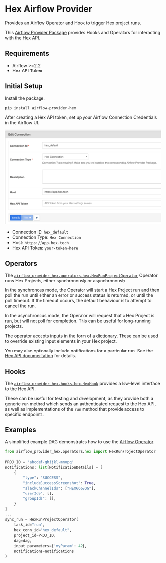 # Hex Airflow Provider

Provides an Airflow Operator and Hook to trigger Hex project runs.

This [Airflow Provider Package](https://airflow.apache.org/docs/apache-airflow-providers/)
provides Hooks and Operators for interacting with the Hex API.

## Requirements

* Airflow >=2.2
* Hex API Token

## Initial Setup

Install the package.

```
pip install airflow-provider-hex
```

After creating a Hex API token, set up your Airflow Connection Credentials in the Airflow
UI.

![Connection Setup](https://raw.githubusercontent.com/hex-inc/airflow-provider-hex/main/docs/hex-connection-setup.png)

* Connection ID: `hex_default`
* Connection Type: `Hex Connection`
* Host: `https://app.hex.tech`
* Hex API Token: `your-token-here`

## Operators

The [`airflow_provider_hex.operators.hex.HexRunProjectOperator`](/airflow_provider_hex/operators/hex.py)
Operator runs Hex Projects, either synchronously or asynchronously.

In the synchronous mode, the Operator will start a Hex Project run and then
poll the run until either an error or success status is returned, or until
the poll timeout. If the timeout occurs, the default behaviour is to attempt to
cancel the run.

In the asynchronous mode, the Operator will request that a Hex Project is run,
but will not poll for completion. This can be useful for long-running projects.

The operator accepts inputs in the form of a dictionary. These can be used to
override existing input elements in your Hex project.

You may also optionally include notifications for a particular run. See
the [Hex API documentation](https://learn.hex.tech/docs/develop-logic/hex-api/api-reference#operation/RunProject) for details.

## Hooks

The [`airflow_provider_hex.hooks.hex.HexHook`](/airflow_provider_hex/hooks/hex.py)
provides a low-level interface to the Hex API.

These can be useful for testing and development, as they provide both a generic
`run` method which sends an authenticated request to the Hex API, as well as
implementations of the `run` method that provide access to specific endpoints.


## Examples

A simplified example DAG demonstrates how to use the [Airflow Operator](/example_dags/example_hex.py)

```python
from airflow_provider_hex.operators.hex import HexRunProjectOperator

PROJ_ID = 'abcdef-ghijkl-mnopq'
notifications: list[NotificationDetails] = [
    {
        "type": "SUCCESS",
        "includeSuccessScreenshot": True,
        "slackChannelIds": ["HEX666SQG"],
        "userIds": [],
        "groupIds": [],
    }
]
...
sync_run = HexRunProjectOperator(
    task_id="run",
    hex_conn_id="hex_default",
    project_id=PROJ_ID,
    dag=dag,
    input_parameters={'myParam': 42},
    notifications=notifications
)
```
